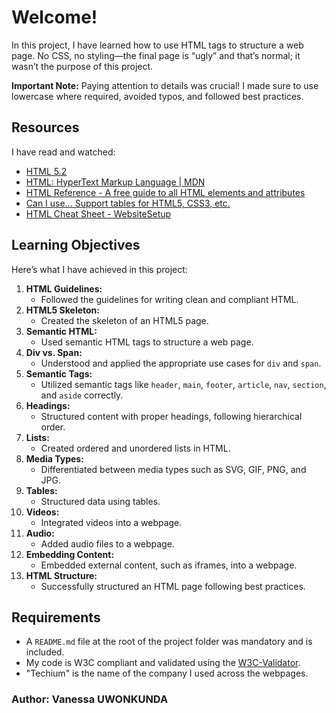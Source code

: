 # Welcome!

In this project, I have learned how to use HTML tags to structure a web page. No CSS, no styling—the final page is “ugly” and that’s normal; it wasn’t the purpose of this project.

**Important Note:** Paying attention to details was crucial! I made sure to use lowercase where required, avoided typos, and followed best practices.

## Resources
I have read and watched:

- [HTML 5.2](https://www.w3.org/TR/html52/)
- [HTML: HyperText Markup Language | MDN](https://developer.mozilla.org/en-US/docs/Web/HTML)
- [HTML Reference - A free guide to all HTML elements and attributes](https://htmlreference.io/)
- [Can I use… Support tables for HTML5, CSS3, etc.](https://caniuse.com/)
- [HTML Cheat Sheet - WebsiteSetup](https://websitesetup.org/html5-cheat-sheet/)

## Learning Objectives
Here’s what I have achieved in this project:

1. **HTML Guidelines:**
   - Followed the guidelines for writing clean and compliant HTML.
2. **HTML5 Skeleton:**
   - Created the skeleton of an HTML5 page.
3. **Semantic HTML:**
   - Used semantic HTML tags to structure a web page.
4. **Div vs. Span:**
   - Understood and applied the appropriate use cases for `div` and `span`.
5. **Semantic Tags:**
   - Utilized semantic tags like `header`, `main`, `footer`, `article`, `nav`, `section`, and `aside` correctly.
6. **Headings:**
   - Structured content with proper headings, following hierarchical order.
7. **Lists:**
   - Created ordered and unordered lists in HTML.
8. **Media Types:**
   - Differentiated between media types such as SVG, GIF, PNG, and JPG.
9. **Tables:**
   - Structured data using tables.
10. **Videos:**
    - Integrated videos into a webpage.
11. **Audio:**
    - Added audio files to a webpage.
12. **Embedding Content:**
    - Embedded external content, such as iframes, into a webpage.
13. **HTML Structure:**
    - Successfully structured an HTML page following best practices.

## Requirements

- A `README.md` file at the root of the project folder was mandatory and is included.
- My code is W3C compliant and validated using the [W3C-Validator](https://validator.w3.org/).
- "Techium" is the name of the company I used across the webpages.

### Author: Vanessa UWONKUNDA
